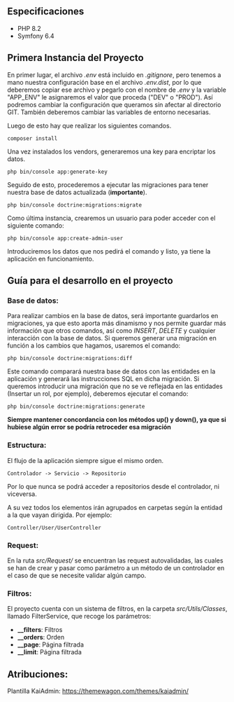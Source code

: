 ## Especificaciones

* PHP 8.2
* Symfony 6.4


## Primera Instancia del Proyecto

En primer lugar, el archivo *.env* está incluido en *.gitignore*, pero tenemos a mano nuestra configuración base en el archivo *.env.dist*, por lo que deberemos copiar ese archivo y pegarlo con el nombre de *.env* y la variable "APP_ENV" le asignaremos el valor que proceda ("DEV" o "PROD"). Así podremos cambiar la configuración que queramos sin afectar al directorio GIT. También deberemos cambiar las variables de entorno necesarias.

Luego de esto hay que realizar los siguientes comandos.

    composer install

Una vez instalados los vendors, generaremos una key para encriptar los datos.

    php bin/console app:generate-key

Seguido de esto, procederemos a ejecutar las migraciones para tener nuestra base de datos actualizada (**importante**).

    php bin/console doctrine:migrations:migrate

Como última instancia, crearemos un usuario para poder acceder con el siguiente comando:

    php bin/console app:create-admin-user

Introduciremos los datos que nos pedirá el comando y listo, ya tiene la aplicación en funcionamiento.


## Guía para el desarrollo en el proyecto

### Base de datos:

Para realizar cambios en la base de datos, será importante guardarlos en migraciones, ya que esto aporta
más dinamismo y nos permite guardar más información que otros comandos, así como *INSERT*, *DELETE* y cualquier interacción
con la base de datos. Si queremos generar una migración en función a los cambios que hagamos, usaremos el comando:

    php bin/console doctrine:migrations:diff

Este comando comparará nuestra base de datos con las entidades en la aplicación y generará las instrucciones SQL en dicha migración.
Si queremos introducir una migración que no se ve reflejada en las entidades (Insertar un rol, por ejemplo),
deberemos ejecutar el comando:

    php bin/console doctrine:migrations:generate

**Siempre mantener concordancia con los métodos up() y down(), ya que si hubiese algún error se podría retroceder esa migración**

### Estructura:

El flujo de la aplicación siempre sigue el mismo orden.

    Controlador -> Servicio -> Repositorio

Por lo que nunca se podrá acceder a repositorios desde el controlador, ni viceversa.

A su vez todos los elementos irán agrupados en carpetas según la entidad a la que vayan dirigida. Por ejemplo:

    Controller/User/UserController

### Request:

En la ruta *src/Request/* se encuentran las request autovalidadas, las cuales se han de crear y pasar como parámetro
a un método de un controlador en el caso de que se necesite validar algún campo.

### Filtros:

El proyecto cuenta con un sistema de filtros, en la carpeta *src/Utils/Classes*, llamado FilterService, que recoge los parámetros:

* **__filters**: Filtros
* **__orders**: Orden
* **__page**: Página filtrada
* **__limit**: Página filtrada

## Atribuciones:
Plantilla KaiAdmin: https://themewagon.com/themes/kaiadmin/
